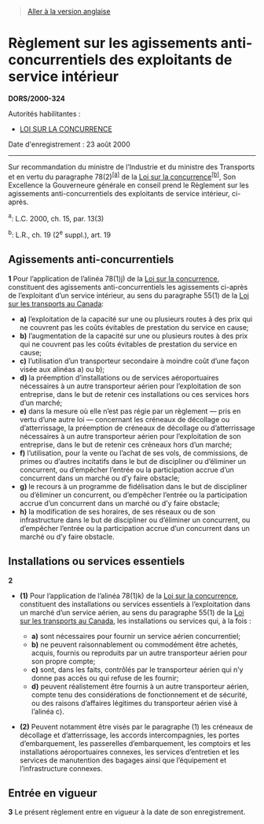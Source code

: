 > [Aller à la version anglaise](/en/Regulations/Statutory%20Orders%20and%20Regulations/2000/324.md)

# Règlement sur les agissements anti-concurrentiels des exploitants de service intérieur

**DORS/2000-324**

Autorités habilitantes : 
- [LOI SUR LA CONCURRENCE](/fr/Lois/Lois%20révisées%20du%20Canada/C/C-34.md)

Date d'enregistrement : 23 août 2000

----------

Sur recommandation du ministre de l’Industrie et du ministre des Transports et en vertu du paragraphe 78(2)<sup><a href='#nbp_SOR-2000-324_f_hq_5552'>[a]</a></sup> de la [Loi sur la concurrence](/fr/Lois/Lois%20révisées%20du%20Canada/C/C-34.md)<sup><a href='#nbp_SOR-2000-324_f_hq_5553'>[b]</a></sup>, Son Excellence la Gouverneure générale en conseil prend le Règlement sur les agissements anti-concurrentiels des exploitants de service intérieur, ci-après.

<a name='nbp_SOR-2000-324_f_hq_5552'><sup>a</sup></a>: L.C. 2000, ch. 15, par. 13(3)<br />

<a name='nbp_SOR-2000-324_f_hq_5553'><sup>b</sup></a>: L.R., ch. 19 (2<sup>e</sup> suppl.), art. 19<br />




## Agissements anti-concurrentiels


**1** Pour l’application de l’alinéa 78(1)j) de la [Loi sur la concurrence](/fr/Lois/Lois%20révisées%20du%20Canada/C/C-34.md), constituent des agissements anti-concurrentiels les agissements ci-après de l’exploitant d’un service intérieur, au sens du paragraphe 55(1) de la [Loi sur les transports au Canada](/fr/Lois/Lois%20du%20Canada/1996/ch.%2010.md):
- **a)** l’exploitation de la capacité sur une ou plusieurs routes à des prix qui ne couvrent pas les coûts évitables de prestation du service en cause;
- **b)** l’augmentation de la capacité sur une ou plusieurs routes à des prix qui ne couvrent pas les coûts évitables de prestation du service en cause;
- **c)** l’utilisation d’un transporteur secondaire à moindre coût d’une façon visée aux alinéas a) ou b);
- **d)** la préemption d’installations ou de services aéroportuaires nécessaires à un autre transporteur aérien pour l’exploitation de son entreprise, dans le but de retenir ces installations ou ces services hors d’un marché;
- **e)** dans la mesure où elle n’est pas régie par un règlement — pris en vertu d’une autre loi — concernant les créneaux de décollage ou d’atterrissage, la préemption de créneaux de décollage ou d’atterrissage nécessaires à un autre transporteur aérien pour l’exploitation de son entreprise, dans le but de retenir ces créneaux hors d’un marché;
- **f)** l’utilisation, pour la vente ou l’achat de ses vols, de commissions, de primes ou d’autres incitatifs dans le but de discipliner ou d’éliminer un concurrent, ou d’empêcher l’entrée ou la participation accrue d’un concurrent dans un marché ou d’y faire obstacle;
- **g)** le recours à un programme de fidélisation dans le but de discipliner ou d’éliminer un concurrent, ou d’empêcher l’entrée ou la participation accrue d’un concurrent dans un marché ou d’y faire obstacle;
- **h)** la modification de ses horaires, de ses réseaux ou de son infrastructure dans le but de discipliner ou d’éliminer un concurrent, ou d’empêcher l’entrée ou la participation accrue d’un concurrent dans un marché ou d’y faire obstacle.




## Installations ou services essentiels


**2** 

- **(1)** Pour l’application de l’alinéa 78(1)k) de la [Loi sur la concurrence](/fr/Lois/Lois%20révisées%20du%20Canada/C/C-34.md), constituent des installations ou services essentiels à l’exploitation dans un marché d’un service aérien, au sens du paragraphe 55(1) de la [Loi sur les transports au Canada](/fr/Lois/Lois%20du%20Canada/1996/ch.%2010.md), les installations ou services qui, à la fois :
	- **a)** sont nécessaires pour fournir un service aérien concurrentiel;
	- **b)** ne peuvent raisonnablement ou commodément être achetés, acquis, fournis ou reproduits par un autre transporteur aérien pour son propre compte;
	- **c)** sont, dans les faits, contrôlés par le transporteur aérien qui n’y donne pas accès ou qui refuse de les fournir;
	- **d)** peuvent réalistement être fournis à un autre transporteur aérien, compte tenu des considérations de fonctionnement et de sécurité, ou des raisons d’affaires légitimes du transporteur aérien visé à l’alinéa c).

- **(2)** Peuvent notamment être visés par le paragraphe (1) les créneaux de décollage et d’atterrissage, les accords intercompagnies, les portes d’embarquement, les passerelles d’embarquement, les comptoirs et les installations aéroportuaires connexes, les services d’entretien et les services de manutention des bagages ainsi que l’équipement et l’infrastructure connexes.




## Entrée en vigueur


**3** Le présent règlement entre en vigueur à la date de son enregistrement.


